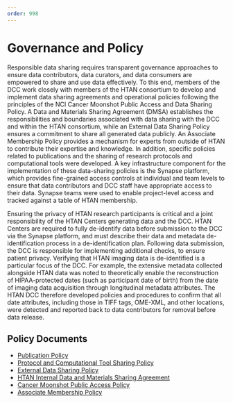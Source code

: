 ```yaml
---
order: 998
---
```


# Governance and Policy

Responsible data sharing requires transparent governance approaches to ensure data contributors, data curators, and data consumers are empowered to share and use data effectively. To this end, members of the DCC work closely with members of the HTAN consortium to develop and implement data sharing agreements and operational policies following the principles of the NCI Cancer Moonshot Public Access and Data Sharing Policy. A Data and Materials Sharing Agreement (DMSA) establishes the responsibilities and boundaries associated with data sharing with the DCC and within the HTAN consortium, while an External Data Sharing Policy ensures a commitment to share all generated data publicly. An Associate Membership Policy provides a mechanism for experts from outside of HTAN to contribute their expertise and knowledge. In addition, specific policies related to publications and the sharing of research protocols and computational tools were developed. A key infrastructure component for the implementation of these data-sharing policies is the Synapse platform, which provides fine-grained access controls at individual and team levels to ensure that data contributors and DCC staff have appropriate access to their data. Synapse teams were used to enable project-level access and tracked against a table of HTAN membership. 

Ensuring the privacy of HTAN research participants is critical and a joint responsibility of the HTAN Centers generating data and the DCC. HTAN Centers are required to fully de-identify data before submission to the DCC via the Synapse platform, and must describe their data and metadata de-identification process in a de-identification plan. Following data submission, the DCC is responsible for implementing additional checks, to ensure patient privacy. Verifying that HTAN imaging data is de-identified is a particular focus of the DCC. For example, the extensive metadata collected alongside HTAN data was noted to theoretically enable the reconstruction of HIPAA-protected dates (such as participant date of birth) from the date of imaging data acquisition through longitudinal metadata attributes. The HTAN DCC therefore developed policies and procedures to confirm that all date attributes, including those in TIFF tags, OME-XML, and other locations, were detected and reported back to data contributors for removal before data release.

## Policy Documents

- [Publication Policy](https://drive.google.com/file/d/1jqfhtY7SFCkegMiaNU5eSP7_rA9M0u71/view?usp=drive_link)
- [Protocol and Computational Tool Sharing Policy](https://drive.google.com/file/d/1L3Azfs4R4RWqVf5uCzDE3Ln97r-k0Jm3/view)
- [External Data Sharing Policy](https://drive.google.com/file/d/17vN_8zcWsPNBtnLe1mOr35wqhUbuMaWI/view)
- [HTAN Internal Data and Materials Sharing Agreement](https://drive.google.com/file/d/1gJvxOM1mdFAw6kioNLNOD8NPWmxLlM4H/view)
- [Cancer Moonshot Public Access Policy](https://www.cancer.gov/research/key-initiatives/moonshot-cancer-initiative/funding/public-access-policy)
- [Associate Membership Policy](https://drive.google.com/file/d/1poxYt08kXQpkbJHDgch0EXfwEbKLGl3u/view?usp=drive_link)